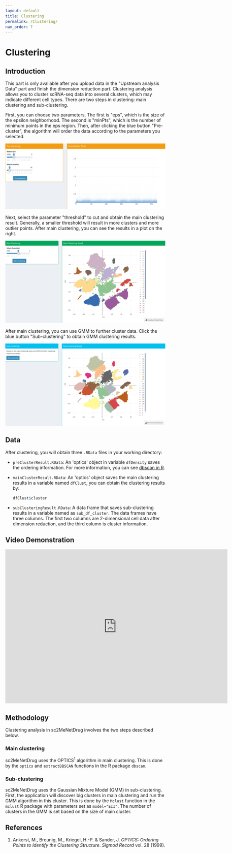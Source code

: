 ```yaml
---
layout: default
title: Clustering
permalink: /Clustering/
nav_order: 7
---
```


# Clustering

## Introduction

This part is only avaliable after you upload data in the "Upstream analysis Data" part and finish the dimension reduction part. Clustering analysis allows you to cluster scRNA-seq data into several clusters, which may indicate different cell types. There are two steps in clustering: main clustering and sub-clustering.

First, you can choose two parameters, The first is "eps", which is the size of the epsilon neighborhood. The second is "minPts", which is the number of minimum points in the eps region. Then, after clicking the blue button "Pre-cluster", the algorithm will order the data according to the parameters you selected. 

<p align="center"><img src="../pic/preCluster.png" alt="preCluster" style="zoom:80%;" /></p>

Next, select the parameter "threshold" to cut and obtain the main clustering result. Generally, a smaller threshold will result in more clusters and more outlier points. After main clustering, you can see the results in a plot on the right.

<p align="center"><img src="../pic/mainCluster.png" alt="mainCluster" style="zoom:67%;" /></p>

After main clustering, you can use GMM to further cluster data. Click the blue button "Sub-clustering" to obtain GMM clustering results.

<p align="center"><img src="../pic/subCluster.png" alt="subCluster" style="zoom:80%;" /></p>

## Data

After clustering, you will obtain three `.RData` files in your working directory:

* `preClusterResult.RData`:  An 'optics' object in variable `dfDensity` saves the ordering information. For more information, you can see [dbscan in R](https://cran.r-project.org/web/packages/dbscan/dbscan.pdf).

* `mainClusterResult.RData`: An 'optics' object saves the main clustering results in a variable named `dfClust`, you can obtain the clustering results by:

  ```R
  dfClust$cluster
  ```

* `subClusteringResult.RData`: A data frame that saves sub-clustering results in a variable named as `sub_df_cluster`.  The data frames have three columns. The first two columns are 2-dimensional cell data after dimension reduction, and the third column is cluster information. 



## Video Demonstration

<iframe width="700" height="485" src="https://www.youtube.com/embed/k67eQhWhjHU" frameborder="0" allow="accelerometer; autoplay; clipboard-write; encrypted-media; gyroscope; picture-in-picture" allowfullscreen></iframe>



## Methodology

Clustering analysis in sc2MeNetDrug involves the two steps described below.

### Main clustering

sc2MeNetDrug uses the OPTICS<sup>1</sup> algorithm in main clustering. This is done by the `optics` and `extractDBSCAN` functions in the R package `dbscan`. 

### Sub-clustering

sc2MeNetDrug uses the Gaussian Mixture Model (GMM) in sub-clustering. First, the application will discover big clusters in main clustering and run the GMM algorithm in this cluster. This is done by the `Mclust` function in the `mclust` R package with parameters set as `model="EII"`. The number of clusters in the GMM is set based on the size of main cluster.





## References

1. Ankerst, M., Breunig, M., Kriegel, H.-P. & Sander, J. *OPTICS: Ordering Points to Identify the Clustering Structure*. *Sigmod Record* vol. 28 (1999).
